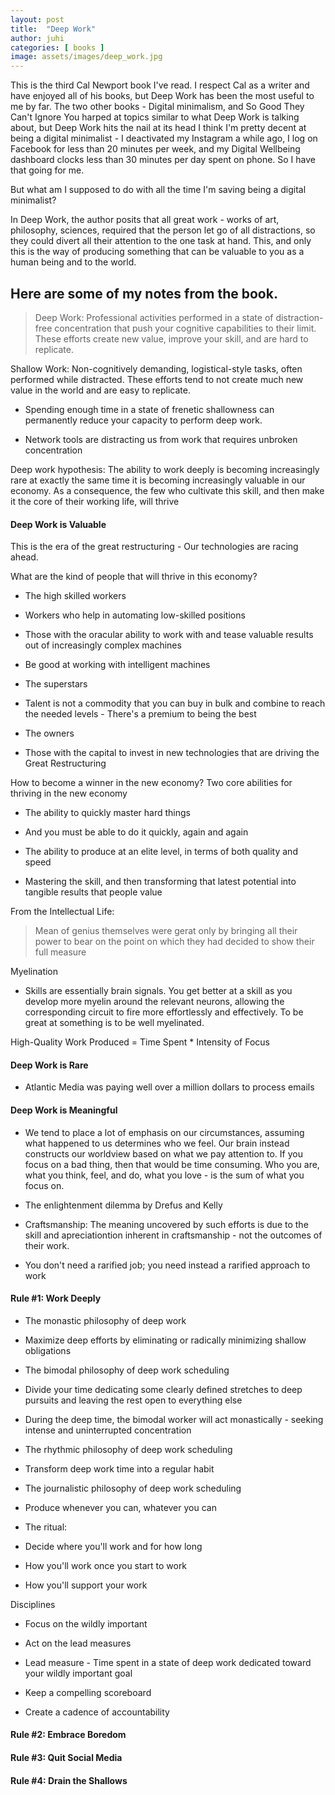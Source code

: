 ```yaml
---
layout: post
title:  "Deep Work"
author: juhi
categories: [ books ]
image: assets/images/deep_work.jpg
---
```


This is the third Cal Newport book I've read. I respect Cal as a writer and have enjoyed all of his books, but Deep Work has been the most useful to me by far. The two other books - Digital minimalism, and So Good They Can't Ignore You harped at topics similar to what Deep Work is talking about, but Deep Work hits the nail at its head
I think I'm pretty decent at being a digital minimalist - I deactivated my Instagram a while ago, I log on Facebook for less than 20 minutes per week, and my Digital Wellbeing dashboard clocks less than 30 minutes per day spent on phone. So I have that going for me.

But what am I supposed to do with all the time I'm saving being a digital minimalist? 

In Deep Work, the author posits that all great work - works of art, philosophy, sciences, required that the person let go of all distractions, so they could divert all their attention to the one task at hand. This, and only this is the way of producing something that can be valuable to you as a human being and to the world.


Here are some of my notes from the book.
---

> Deep Work: Professional activities performed in a state of distraction-free concentration that push your cognitive capabilities to their limit. These efforts create new value, improve your skill, and are hard to replicate.

Shallow Work: Non-cognitively demanding, logistical-style tasks, often performed while distracted. These efforts tend to not create much new value in the world and are easy to replicate.

-   Spending enough time in a state of frenetic shallowness can permanently reduce your capacity to perform deep work.

-   Network tools are distracting us from work that requires unbroken concentration

Deep work hypothesis: The ability to work deeply is becoming increasingly rare at exactly the same time it is becoming increasingly valuable in our economy. As a consequence, the few who cultivate this skill, and then make it the core of their working life, will thrive

#### Deep Work is Valuable

This is the era of the great restructuring - Our technologies are racing ahead. 

What are the kind of people that will thrive in this economy? 

-   The high skilled workers

  -   Workers who help in automating low-skilled positions

  -   Those with the oracular ability to work with and tease valuable results out of increasingly complex machines

  -   Be good at working with intelligent machines

-   The superstars

  -   Talent is not a commodity that you can buy in bulk and combine to reach the needed levels - There's a premium to being the best

-   The owners

  -   Those with the capital to invest in new technologies that are driving the Great Restructuring

How to become a winner in the new economy? Two core abilities for thriving in the new economy

-   The ability to quickly master hard things

  -   And you must be able to do it quickly, again and again

-   The ability to produce at an elite level, in terms of both quality and speed

  -   Mastering the skill, and then transforming that latest potential into tangible results that people value

From the Intellectual Life:

> Mean of genius themselves were gerat only by bringing all their power to bear on the point on which they had decided to show their full measure

Myelination

-   Skills are essentially brain signals. You get better at a skill as you develop more myelin around the relevant neurons, allowing the corresponding circuit to fire more effortlessly and effectively. To be great at something is to be well myelinated.

High-Quality Work Produced = Time Spent * Intensity of Focus

#### Deep Work is Rare

-   Atlantic Media was paying well over a million dollars to process emails

#### Deep Work is Meaningful

-   We tend to place a lot of emphasis on our circumstances, assuming what happened to us determines who we feel. Our brain instead constructs our worldview based on what we pay attention to. If you focus on a bad thing, then that would be time consuming. Who you are, what you think, feel, and do, what you love - is the sum of what you focus on.

-   The enlightenment dilemma by Drefus and Kelly

  -   Craftsmanship: The meaning uncovered by such efforts is due to the skill and apreciationtion inherent in craftsmanship - not the outcomes of their work. 

  -   You don't need a rarified job; you need instead a rarified approach to work

#### Rule #1: Work Deeply

-   The monastic philosophy of deep work

  -   Maximize deep efforts by eliminating or radically minimizing shallow obligations

-   The bimodal philosophy of deep work scheduling

  -   Divide your time dedicating some clearly defined stretches to deep pursuits and leaving the rest open to everything else

  -   During the deep time, the bimodal worker will act monastically - seeking intense and uninterrupted concentration

-   The rhythmic philosophy of deep work scheduling

  -   Transform deep work time into a regular habit

-   The journalistic philosophy of deep work scheduling

  -   Produce whenever you can, whatever you can

-   The ritual:

  -   Decide where you'll work and for how long

  -   How you'll work once you start to work

  -   How you'll support your work

Disciplines

  -   Focus on the wildly important

  -   Act on the lead measures

  -   Lead measure
    -   Time spent in a state of deep work dedicated toward your wildly important goal

-   Keep a compelling scoreboard

-   Create a cadence of accountability

#### Rule #2: Embrace Boredom

#### Rule #3: Quit Social Media

#### Rule #4: Drain the Shallows
